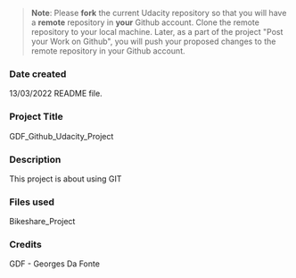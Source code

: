 >**Note**: Please **fork** the current Udacity repository so that you will have a **remote** repository in **your** Github account. Clone the remote repository to your local machine. Later, as a part of the project "Post your Work on Github", you will push your proposed changes to the remote repository in your Github account.

### Date created
13/03/2022 README file.

### Project Title
GDF_Github_Udacity_Project

### Description
This project is about using GIT

### Files used
Bikeshare_Project

### Credits
GDF - Georges Da Fonte


